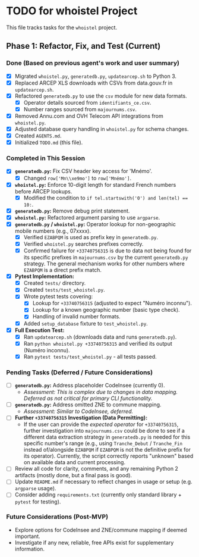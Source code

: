 # TODO for whoistel Project

This file tracks tasks for the `whoistel` project.

## Phase 1: Refactor, Fix, and Test (Current)

### Done (Based on previous agent's work and user summary)
*   [x] Migrated `whoistel.py`, `generatedb.py`, `updatearcep.sh` to Python 3.
*   [x] Replaced ARCEP XLS downloads with CSVs from data.gouv.fr in `updatearcep.sh`.
*   [x] Refactored `generatedb.py` to use the `csv` module for new data formats.
    *   [x] Operator details sourced from `identifiants_ce.csv`.
    *   [x] Number ranges sourced from `majournums.csv`.
*   [x] Removed Annu.com and OVH Telecom API integrations from `whoistel.py`.
*   [x] Adjusted database query handling in `whoistel.py` for schema changes.
*   [x] Created `AGENTS.md`.
*   [x] Initialized `TODO.md` (this file).

### Completed in This Session
*   [x] **`generatedb.py`:** Fix CSV header key access for 'Mnémo'.
    *   [x] Changed `row['Mn\\xe9mo']` to `row['Mnémo']`.
*   [x] **`whoistel.py`:** Enforce 10-digit length for standard French numbers before ARCEP lookups.
    *   [x] Modified the condition to `if tel.startswith('0') and len(tel) == 10:`.
*   [x] **`generatedb.py`:** Remove debug print statement.
*   [x] **`whoistel.py`:** Refactored argument parsing to use `argparse`.
*   [x] **`generatedb.py` / `whoistel.py`:** Operator lookup for non-geographic mobile numbers (e.g., 07xxxx).
    *   [x] Verified `EZABPQM` is used as prefix key in `generatedb.py`.
    *   [x] Verified `whoistel.py` searches prefixes correctly.
    *   [x] Confirmed failure for `+33740756315` is due to data not being found for its specific prefixes in `majournums.csv` by the current `generatedb.py` strategy. The general mechanism works for other numbers where `EZABPQM` is a direct prefix match.
*   [x] **Pytest Implementation:**
    *   [x] Created `tests/` directory.
    *   [x] Created `tests/test_whoistel.py`.
    *   [x] Wrote pytest tests covering:
        *   [x] Lookup for `+33740756315` (adjusted to expect "Numéro inconnu").
        *   [x] Lookup for a known geographic number (basic type check).
        *   [x] Handling of invalid number formats.
    *   [x] Added `setup_database` fixture to `test_whoistel.py`.
*   [x] **Full Execution Test:**
    *   [x] Ran `updatearcep.sh` (downloads data and runs `generatedb.py`).
    *   [x] Ran `python whoistel.py +33740756315` and verified its output (Numéro inconnu).
    *   [x] Ran `pytest tests/test_whoistel.py` - all tests passed.

### Pending Tasks (Deferred / Future Considerations)
*   [ ] **`generatedb.py`:** Address placeholder CodeInsee (currently 0).
    *   *Assessment: This is complex due to changes in data mapping. Deferred as not critical for primary CLI functionality.*
*   [ ] **`generatedb.py`:** Address omitted ZNE to commune mapping.
    *   *Assessment: Similar to CodeInsee, deferred.*
*   [ ] **Further `+33740756315` Investigation (Data Permitting):**
    *   If the user can provide the *expected operator* for `+33740756315`, further investigation into `majournums.csv` could be done to see if a different data extraction strategy in `generatedb.py` is needed for this specific number's range (e.g., using `Tranche_Debut` / `Tranche_Fin` instead of/alongside `EZABPQM` if `EZABPQM` is not the definitive prefix for its operator). Currently, the script correctly reports "unknown" based on available data and current processing.
*   [ ] Review all code for clarity, comments, and any remaining Python 2 artifacts (mostly done, but a final pass is good).
*   [ ] Update `README.md` if necessary to reflect changes in usage or setup (e.g. `argparse` usage).
*   [ ] Consider adding `requirements.txt` (currently only standard library + `pytest` for testing).

### Future Considerations (Post-MVP)
*   Explore options for CodeInsee and ZNE/commune mapping if deemed important.
*   Investigate if any new, reliable, free APIs exist for supplementary information.
